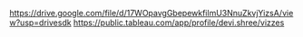 https://drive.google.com/file/d/17WOpavgGbepewkfilmU3NnuZkvjYizsA/view?usp=drivesdk
https://public.tableau.com/app/profile/devi.shree/vizzes
